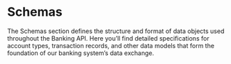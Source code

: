 # Schemas

The Schemas section defines the structure and format of data objects used 
throughout the Banking API. Here you’ll find detailed specifications for 
account types, transaction records, and other data models that form the 
foundation of our banking system’s data exchange. 
